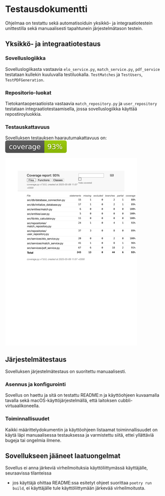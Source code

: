 # Testausdokumentti

Ohjelmaa on testattu sekä automatisoiduin yksikkö- ja integraatiotestein unittestilla sekä manuaalisesti tapahtunein järjestelmätason testein.


## Yksikkö- ja integraatiotestaus

### Sovelluslogiikka

Sovelluslogiikasta vastaavia `elo_service.py`, `match_service.py`, `pdf_service` testataan kullekin kuuluvalla testiluokalla. `TestMatches` ja `TestUsers`, `TestPDFGeneration`.

### Repositorio-luokat
Tietokantaoperaatioista vastaavia `match_repository.py` ja `user_repository` testataan integraatiotestaamisella, jossa sovelluslogiikka käyttää repostiroyluokkia.


### Testauskattavuus

Sovelluksen testauksen haarautumakattavuus on:
![](./kuvat/coverage.svg)  

![](./kuvat/page_1.png)

## Järjestelmätestaus
Sovelluksen järjestelmätestaus on suoritettu manuaalisesti.

### Asennus ja konfigurointi
Sovellus on haettu ja sitä on testattu README:n ja käyttöohjeen kuvaamalla tavalla sekä macOS-käyttöjärjestelmällä, että laitoksen  cubbli-virtuaalikoneella.

### Toiminnallisuudet
Kaikki määrittelydokumentin ja käyttöohjeen listaamat toiminnallisuudet on käytä läpi manuaalisessa testauksessa ja varmistettu siitä, ettei yllättäviä bugeja tai ongelmia ilmene.

## Sovellukseen jääneet laatuongelmat
Sovellus ei anna järkeviä virheilmoituksia käyttöliittymässä käyttäjälle, seuraavissa tilanteissa
- jos käyttäjä ohittaa README:ssa esitetyt ohjeet suorittaa `poetry run build`, ei käyttäjälle tule käyttöliittymään järkevää virheilmoitusta.
